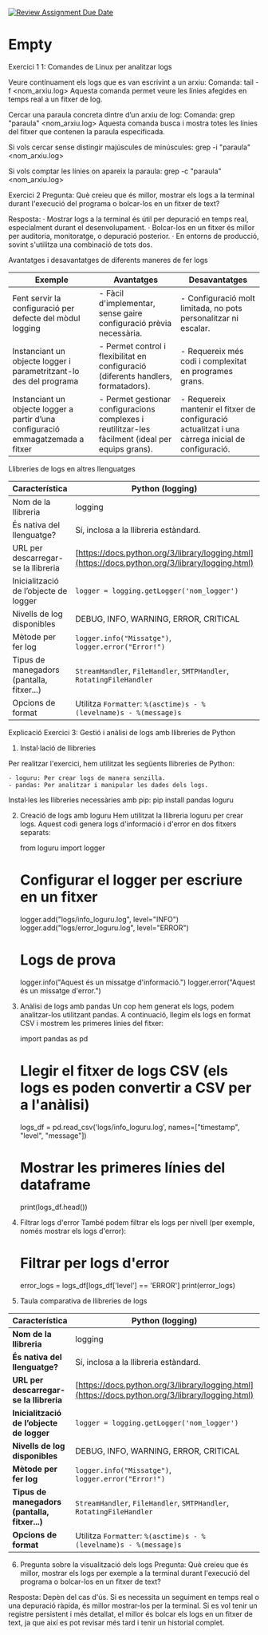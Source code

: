 [![Review Assignment Due Date](https://classroom.github.com/assets/deadline-readme-button-22041afd0340ce965d47ae6ef1cefeee28c7c493a6346c4f15d667ab976d596c.svg)](https://classroom.github.com/a/ULiw8LbN)
# Empty

Exercici 1
1: Comandes de Linux per analitzar logs

Veure contínuament els logs que es van escrivint a un arxiu:
    Comanda: tail -f <nom_arxiu.log>
Aquesta comanda permet veure les línies afegides en temps real a un fitxer de log.

Cercar una paraula concreta dintre d’un arxiu de log:
    Comanda: grep "paraula" <nom_arxiu.log>
Aquesta comanda busca i mostra totes les línies del fitxer que contenen la paraula especificada.

Si vols cercar sense distingir majúscules de minúscules:
    grep -i "paraula" <nom_arxiu.log>

Si vols comptar les línies on apareix la paraula:
    grep -c "paraula" <nom_arxiu.log>

Exercici 2
Pregunta:
Què creieu que és millor, mostrar els logs a la terminal durant l'execució del programa o bolcar-los en un fitxer de text?

Resposta:
· Mostrar logs a la terminal és útil per depuració en temps real, especialment durant el desenvolupament.
· Bolcar-los en un fitxer és millor per auditoria, monitoratge, o depuració posterior.
· En entorns de producció, sovint s'utilitza una combinació de tots dos.

 Avantatges i desavantatges de diferents maneres de fer logs

| Exemple                                                                         | Avantatges                                                                                             | Desavantatges                                                                                         |
|---------------------------------------------------------------------------------|--------------------------------------------------------------------------------------------------------|-------------------------------------------------------------------------------------------------------|
| Fent servir la configuració per defecte del mòdul logging                       | - Fàcil d'implementar, sense gaire configuració prèvia necessària.                                     | - Configuració molt limitada, no pots personalitzar ni escalar.                                       |
| Instanciant un objecte logger i parametritzant-lo des del programa              | - Permet control i flexibilitat en configuració (diferents handlers, formatadors).                     | - Requereix més codi i complexitat en programes grans.                                                |
| Instanciant un objecte logger a partir d’una configuració emmagatzemada a fitxer| - Permet gestionar configuracions complexes i reutilitzar-les fàcilment (ideal per equips grans).      | - Requereix mantenir el fitxer de configuració actualitzat i una càrrega inicial de configuració.     |


Llibreries de logs en altres llenguatges

| Característica                             | Python (logging)                                                                                 | Java (Log4j)                                                                   |
|--------------------------------------------|--------------------------------------------------------------------------------------------------|--------------------------------------------------------------------------------|
| Nom de la llibreria                        | logging                                                                                          | Log4j                                                                          |
| És nativa del llenguatge?                  | Sí, inclosa a la llibreria estàndard.                                                            | No, s'ha d'importar com una dependència externa.                               |
| URL per descarregar-se la llibreria        | [https://docs.python.org/3/library/logging.html](https://docs.python.org/3/library/logging.html) | [https://logging.apache.org/log4j/2.x/](https://logging.apache.org/log4j/2.x/) |
| Inicialització de l’objecte de logger      | `logger = logging.getLogger('nom_logger')`                                                       | Declaració en el codi o configuració al fitxer `log4j2.xml`                    |
| Nivells de log disponibles                 | DEBUG, INFO, WARNING, ERROR, CRITICAL                                                            | TRACE, DEBUG, INFO, WARN, ERROR, FATAL                                         |
| Mètode per fer log                         | `logger.info("Missatge")`, `logger.error("Error!")`                                              | `logger.info("Missatge");`, `logger.error("Error!");`                          |
| Tipus de manegadors (pantalla, fitxer...)  | `StreamHandler`, `FileHandler`, `SMTPHandler`, `RotatingFileHandler`                             | `ConsoleAppender`, `FileAppender`, `RollingFileAppender`, `SocketAppender`     |
| Opcions de format                          | Utilitza `Formatter`: `%(asctime)s - %(levelname)s - %(message)s`                                | Es defineixen a `PatternLayout` (per ex., `%d{ISO8601} %p - %m%n`)             |


Explicació Exercici 3: Gestió i anàlisi de logs amb llibreries de Python

1. Instal·lació de llibreries

Per realitzar l'exercici, hem utilitzat les següents llibreries de Python:

    - loguru: Per crear logs de manera senzilla.
    - pandas: Per analitzar i manipular les dades dels logs.

Instal·les les llibreries necessàries amb pip:
pip install pandas loguru

2. Creació de logs amb loguru
Hem utilitzat la llibreria loguru per crear logs. Aquest codi genera logs d'informació i d'error en dos fitxers separats:

    from loguru import logger
    # Configurar el logger per escriure en un fitxer
    logger.add("logs/info_loguru.log", level="INFO")
    logger.add("logs/error_loguru.log", level="ERROR")
    # Logs de prova
    logger.info("Aquest és un missatge d'informació.")
    logger.error("Aquest és un missatge d'error.")

3. Anàlisi de logs amb pandas
Un cop hem generat els logs, podem analitzar-los utilitzant pandas. A continuació, llegim els logs en format CSV i mostrem les primeres línies del fitxer:

    import pandas as pd
    # Llegir el fitxer de logs CSV (els logs es poden convertir a CSV per a l'anàlisi)
    logs_df = pd.read_csv('logs/info_loguru.log', names=["timestamp", "level", "message"])
    # Mostrar les primeres línies del dataframe
    print(logs_df.head())

4. Filtrar logs d'error
També podem filtrar els logs per nivell (per exemple, només mostrar els logs d'error):

    # Filtrar per logs d'error
    error_logs = logs_df[logs_df['level'] == 'ERROR']
    print(error_logs)


5. Taula comparativa de llibreries de logs

| Característica             | Python (logging)                                             | Java (Log4j)                                           |
|----------------------------------|------------------------------------------------------------------|-----------------------------------------------------------|
| **Nom de la llibreria**          | logging                                                         | Log4j                                                     |
| **És nativa del llenguatge?**             | Sí, inclosa a la llibreria estàndard.                           | No, s'ha d'importar com una dependència externa.          |
| **URL per descarregar-se la llibreria**   | [https://docs.python.org/3/library/logging.html](https://docs.python.org/3/library/logging.html) | [https://logging.apache.org/log4j/2.x/](https://logging.apache.org/log4j/2.x/) |
| **Inicialització de l’objecte de logger** | `logger = logging.getLogger('nom_logger')`                     | Declaració en el codi o configuració al fitxer `log4j2.xml` |
| **Nivells de log disponibles**                | DEBUG, INFO, WARNING, ERROR, CRITICAL                           | TRACE, DEBUG, INFO, WARN, ERROR, FATAL                   |
| **Mètode per fer log**          | `logger.info("Missatge")`, `logger.error("Error!")`             | `logger.info("Missatge");`, `logger.error("Error!");`     |
| **Tipus de manegadors (pantalla, fitxer...)** | `StreamHandler`, `FileHandler`, `SMTPHandler`, `RotatingFileHandler` | `ConsoleAppender`, `FileAppender`, `RollingFileAppender`, `SocketAppender` |
| **Opcions de format**           | Utilitza `Formatter`: `%(asctime)s - %(levelname)s - %(message)s` | Es defineixen a `PatternLayout` (per ex., `%d{ISO8601} %p - %m%n`) |


6. Pregunta sobre la visualització dels logs
Pregunta:
Què creieu que és millor, mostrar els logs per exemple a la terminal durant l'execució del programa o bolcar-los en un fitxer de text?

Resposta:
Depèn del cas d'ús. Si es necessita un seguiment en temps real o una depuració ràpida, és millor mostrar-los per la terminal. Si es vol tenir un registre persistent i més detallat, el millor és bolcar els logs en un fitxer de text, ja que així es pot revisar més tard i tenir un historial complet.

